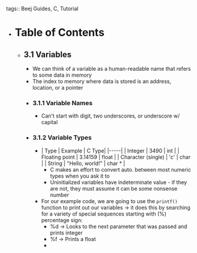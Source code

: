 tags:: Beej Guides, C, Tutorial

- # Table of Contents
	- ## 3.1 Variables
		- We can think of a variable as a human-readable name that refers to some data in memory
		- The index to memory where data is stored is an address, location, or a pointer
		- ### 3.1.1 Variable Names
			- Can't start with digit, two underscores, or underscore w/ capital
		- ### 3.1.2 Variable Types
			- | Type | Example | C Type|
			  |-----|
			  | Integer | 3490 | int |
			  | Floating point | 3.14159 | float |
			  | Character (single) | 'c' | char |
			  | String | "Hello, world!" | char * |
				- C makes an effort to convert auto. between most numeric types when you ask it to
				- Uninitialized variables have indeterminate value - if they are not, they must assume it can be some nonsense number
			- For our example code, we are going to use the `printf()` function to print out our variables -> it does this by searching for a variety of special sequences starting with (%) percentage sign:
				- %d -> Looks to the next parameter that was passed and prints integer
				- %f -> Prints a float
				-